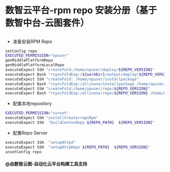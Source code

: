 # 数智云平台-rpm repo 安装分册（基于数智中台-云图套件）

##

- 准备安装RPM Repo

````bash
setConfig repo
EXECUTED_PERMISSION="opuser"
genMiddlePlatformRepo
genMiddlePlatformLocalRepo
executeExpect SSH "createFold:/home/opuser/deploy/${REPO_VERSION}"
executeExpect Bash "rsyncFoldExp:/${workDir}/output/deploy/${REPO_VERSION} /home/opuser/deploy/${REPO_VERSION}"
executeExpect SSH "createFold: /home/opuser/installpackage"
executeExpect Bash "rsyncFoldExp:/allinone/installpackage /home/opuser/installpackage"
executeExpect SSH "createFold:/home/opuser/repo/${REPO_VERSION}"
executeExpect Bash "rsyncFoldExp:/allinone/repo/${REPO_VERSION} /home/opuser/repo/${REPO_VERSION}"
````

- 配置本地repository

````bash
EXECUTED_PERMISSION="suroot"
executeExpect SSH "installCreaterrepoRpm"
executeExpect SSH  "buildCentosRepo ${REPO_PATH}  ${REPO_VERSION}"
````

- 配置Repo Server

````bash
executeExpect SSH  "setupHttpd"
executeExpect SSH  "setupHttpRepo ${REPO_PATH}  ${REPO_VERSION}"
unsetConfig repo
````

#### @由数智云图-自动化云平台构建工具支持
